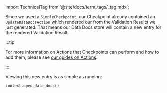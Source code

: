 import TechnicalTag from '@site/docs/term_tags/_tag.mdx';

Since we used a `SimpleCheckpoint`, our Checkpoint already contained an `UpdateDataDocsAction` which rendered our <TechnicalTag tag="data_docs" text="Data Docs"/> from the Validation Results we just generated. That means our Data Docs store will contain a new entry for the rendered Validation Result.

:::tip 

For more information on Actions that Checkpoints can perform and how to add them, please see [our guides on Actions](../../../../docs/guides/validation/index.md#actions).

:::

Viewing this new entry is as simple as running:

```python
context.open_data_docs()
```